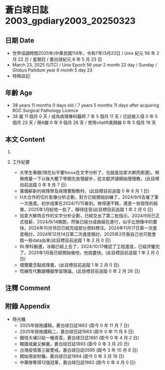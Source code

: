 [_metadata_:encoding]: - "utf-8"
[_metadata_:language]: - "zh-Hant-TW"
[_metadata_:fileformat]: - "markdown"
[_metadata_:MIME_type]: - "text/plain"
[_metadata_:markdown_version]: - "commonmark version 0.30"
[_metadata_:markdown_spec]: - "https://spec.commonmark.org/0.30/"

# 蒼白球日誌2003_gpdiary2003_20250323 #

## 日期 Date ##

* 世界協調時間2025年(中華民國114年，令和7年)3月23日 / Unix 紀元 56 年 2 月 22 日 / 星期日 / 蒼白球紀元 6 年 5 月 23 日
* March 23, 2025 (UTC) / Unix Epoch 56 year 2 month 22 day / Sunday / Globus Pallidum year 6 month 5 day 23
* 特殊註記:

## 年齡 Age ##

* 38 years 11 months 0 days old / 7 years 5 months 11 days after acquiring ROC Surgical Pathology Licence
* 38 歲 11 個月 0 天 / 成為病理專科醫師 7 年 5 個月 11 天 / 日誌被入侵 0 年 5 個月 23 天 / 擦A酸 0 年 9 個月 26 天 / 使用vitalift美顏器 0 年 5 個月 19 天

## 本文 Content ##

1. 

2. 工作紀要

    - 大學生專題(現在似乎要focus在文字分析了，也就是加拿大鮮肉那邊)。稍微商量一下以後大概下學期先放慢腳步，從文獻評讀開始慢慢教。(此目標目前追蹤 0 年 8 月 7 日)
    - 籌備嶄新的病理學及病理實驗教材。(此目標目前追蹤 0 年 8 月 1 日)
    - H大合作的切片影像分析企劃，對方已經開始訓練了，2024/9/9去催了第一次進度。初步成果在2024/11/15看到，做得還不錯，還差一些陰性的結果，2025年1月給他一些了，靜待佳音(此目標目前追蹤 1 年 2 月 0 日)
    - 加拿大鮮肉合作的文字分析企劃，已經交出了第二批指示。2024/9月已正式發薪，2024/9/14開跑，然後已經分成兩組在進行，似乎比想像中的要快，2024年10月18日已經完成部分資料標注。2024年11月17日第一次進度檢討，2024年12月14日第二次進度檢討，2025年2月我自己也可能會跑一些data出來(此目標目前追蹤 1 年 2 月 0 日)
    - BL學科搬遷，冰箱已經上去了，2024/10/17確認了工程進度，已經評鑒完了，2025年1月我已經開始催他，他說盡快。(此目標目前追蹤 1 年 2 月 0 日)
    - 偶爾要念點病理書。(此目標目前追蹤 1 年 2 月 0 日)
    - 唸線性代數跟機器學習理論。(此目標目前追蹤 0 年 2 月 26 日)

## 注釋 Comment ##


## 附錄 Appendix ##

* 時光機
    - 2025年授袍講稿，蒼白球日誌1662 (距今 0 年 11 月 7 日)
    - 2025年授袍講稿二，蒼白球日誌1663 (距今 0 年 11 月 6 日)
    - 錯怪大埔只給一種青菜，蒼白球日誌1881 (距今 0 年 4 月 2 日)
    - 韓國戒嚴又解嚴，蒼白球日誌1893 (距今 0 年 3 月 20 日)
    - 台灣疫情第三級警戒，蒼白球日誌0595 (距今 3 年 10 月 8 日)
    - 開始用安耐曬，蒼白球日誌1894 (距今 0 年 3 月 19 日)
    - 中華隊奪得12強冠軍，蒼白球日誌1883 (距今 0 年 4 月 0 日)
